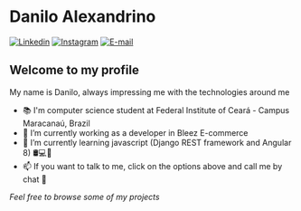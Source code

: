 # Danilo Alexandrino

[![Linkedin](https://img.shields.io/badge/-Linkedin-blue?style=flat-square&logo=Linkedin&logoColor=white&link=https://www.linkedin.com/in/danilo-alexandrino-4aaa1518b/)](https://www.linkedin.com/in/danilo-alexandrino-4aaa1518b/)
[![Instagram](https://img.shields.io/badge/-Instagram-ff2b8e?style=flat-square&logo=Instagram&logoColor=white&link=https://www.instagram.com/daniloaldm/)](https://www.instagram.com/daniloaldm/) 
[![E-mail](https://img.shields.io/badge/-Email-c14438?style=flat-square&logo=Gmail&logoColor=white&link=mailto:danilo.alexandrinodm@gmail.com)](mailto:danilo.alexandrinodm@gmail.com) 

## Welcome to my profile

My name is Danilo, always impressing me with the technologies around me

- 📚 I'm computer science student at Federal Institute of Ceará - Campus Maracanaú, Brazil
- 🔭 I’m currently working as a developer in Bleez E-commerce
- 🌱 I’m currently learning javascript (Django REST framework and Angular 8) 🛢💻📱
- 📫 If you want to talk to me, click on the options above and call me by chat 💬

*Feel free to browse some of my projects*
